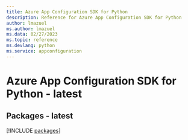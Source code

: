 ```yaml
---
title: Azure App Configuration SDK for Python
description: Reference for Azure App Configuration SDK for Python
author: lmazuel
ms.author: lmazuel
ms.data: 02/27/2023
ms.topic: reference
ms.devlang: python
ms.service: appconfiguration
---
```

# Azure App Configuration SDK for Python - latest
## Packages - latest
[!INCLUDE [packages](app-configuration-index.md)]